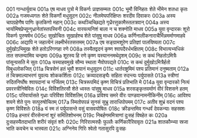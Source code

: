001  गान्धार्युवाच
001a एष माधव पुत्रो मे विकर्णः प्राज्ञसम्मतः
001c भूमौ विनिहतः शेते भीमेन शतधा कृतः
002a गजमध्यगतः शेते विकर्णो मधुसूदन
002c नीलमेघपरिक्षिप्तः शरदीव दिवाकरः
003a अस्य चापग्रहेणैष पाणिः कृतकिणो महान्
003c कथञ्चिच्छिद्यते गृध्रैरत्तुकामैस्तलत्रवान्
004a अस्य भार्यामिषप्रेप्सून्गृध्रानेतांस्तपस्विनी
004c वारयत्यनिशं बाला न च शक्नोति माधव
005a युवा वृन्दारकः शूरो विकर्णः पुरुषर्षभ
005c सुखोचितः सुखार्हश्च शेते पांसुषु माधव
006a कर्णिनालीकनाराचैर्भिन्नमर्माणमाहवे
006c अद्यापि न जहात्येनं लक्ष्मीर्भरतसत्तमम्
007a एष सङ्ग्रामशूरेण प्रतिज्ञां पालयिष्यता
007c दुर्मुखोऽभिमुखः शेते हतोऽरिगणहा रणे
008a तस्यैतद्वदनं कृष्ण श्वापदैरर्धभक्षितम्
008c विभात्यभ्यधिकं तात सप्तम्यामिव चन्द्रमाः
009a शूरस्य हि रणे कृष्ण यस्याननमथेदृशम्
009c स कथं निहतोऽमित्रैः पांसून्ग्रसति मे सुतः
010a यस्याहवमुखे सौम्य स्थाता नैवोपपद्यते
010c स कथं दुर्मुखोऽमित्रैर्हतो विबुधलोकजित्
011a चित्रसेनं हतं भूमौ शयानं मधुसूदन
011c धार्तराष्ट्रमिमं पश्य प्रतिमानं दनुष्मताम्
012a तं चित्रमाल्याभरणं युवत्यः शोककर्शिताः
012c क्रव्यादसङ्घैः सहिता रुदन्त्यः पर्युपासते
013a स्त्रीणां रुदितनिर्घोषः श्वापदानां च गर्जितम्
013c चित्ररूपमिदं कृष्ण विचित्रं प्रतिभाति मे
014a युवा वृन्दारको नित्यं प्रवरस्त्रीनिषेवितः
014c विविंशतिरसौ शेते ध्वस्तः पांसुषु माधव
015a शरसङ्कृत्तवर्माणं वीरं विशसने हतम्
015c परिवार्यासते गृध्राः परिविंशा विविंशतिम्
016a प्रविश्य समरे वीरः पाण्डवानामनीकिनीम्
016c आविश्य शयने शेते पुनः सत्पुरुषोचितम्
017a स्मितोपपन्नं सुनसं सुभ्रु ताराधिपोपमम्
017c अतीव शुभ्रं वदनं पश्य कृष्ण विविंशतेः
018a यं स्म तं पर्युपासन्ते वसुं वासवयोषितः
018c क्रीडन्तमिव गन्धर्वं देवकन्याः सहस्रशः
019a हन्तारं वीरसेनानां शूरं समितिशोभनम्
019c निबर्हणममित्राणां दुःसहं विषहेत कः
020a दुःसहस्यैतदाभाति शरीरं संवृतं शरैः
020c गिरिरात्मरुहैः फुल्लैः कर्णिकारैरिवावृतः
021a शातकौम्भ्या स्रजा भाति कवचेन च भास्वता
021c अग्निनेव गिरिः श्वेतो गतासुरपि दुःसहः
